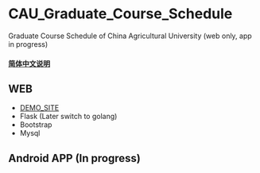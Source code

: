 # CAU_Graduate_Course_Schedule
Graduate Course Schedule of China Agricultural University (web only, app in progress)

#### [简体中文说明](./README_ZH.md)

## WEB
- [DEMO_SITE]("https://schedule.cabbsir.com")
- Flask (Later switch to golang)
- Bootstrap
- Mysql

## Android APP (In progress)
